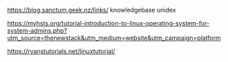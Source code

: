 https://blog.sanctum.geek.nz/links/
knowledgebase unidex

https://myhsts.org/tutorial-introduction-to-linux-operating-system-for-system-admins.php?utm_source=thenewstack&utm_medium=website&utm_campaign=platform

https://ryanstutorials.net/linuxtutorial/